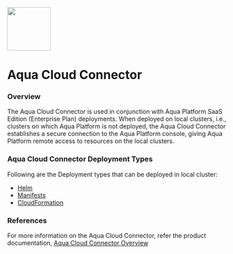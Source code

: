 <img src="https://avatars3.githubusercontent.com/u/12783832?s=200&v=4" height="100" width="100" />

# Aqua Cloud Connector

### Overview

The Aqua Cloud Connector is used in conjunction with Aqua Platform SaaS Edition (Enterprise Plan) deployments. When deployed on local clusters, i.e., clusters on which Aqua Platform is not deployed, the Aqua Cloud Connector establishes a secure connection to the Aqua Platform console, giving Aqua Platform remote access to resources on the local clusters.

### Aqua Cloud Connector Deployment Types
Following are the Deployment types that can be deployed in local cluster:
* [Helm](./kubernetes_and_openshift/helm)
* [Manifests](./kubernetes_and_openshift/manifests)
* [CloudFormation](./ecs/cloudformation/aqua-ecs-fargate)

### References
For more information on the Aqua Cloud Connector, refer the product documentation, [Aqua Cloud Connector Overview](https://docs.aquasec.com/v6.5/docs/aqua-cloud-connector)